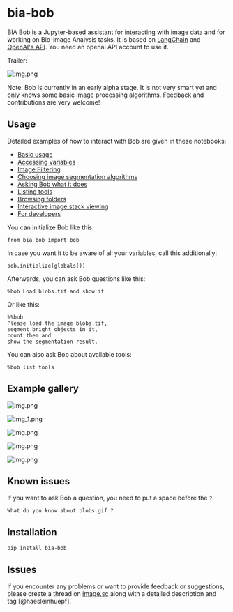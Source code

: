 # bia-bob

BIA Bob is a Jupyter-based assistant for interacting with image data and for working on Bio-image Analysis tasks.
It is based on [LangChain](https://python.langchain.com/docs/get_started/introduction.html) and [OpenAI's API](https://openai.com/blog/openai-api). You need an openai API account to use it.

Trailer:

![img.png](https://github.com/haesleinhuepf/bia-bob/raw/main/docs/images/bia_bob_trailer.gif)

Note: Bob is currently in an early alpha stage. It is not very smart yet and only knows some basic image processing algorithms. 
Feedback and contributions are very welcome!

## Usage

Detailed examples of how to interact with Bob are given in these notebooks:
* [Basic usage](https://github.com/haesleinhuepf/bia-bob/blob/main/demo/basic_demo.ipynb)
* [Accessing variables](https://github.com/haesleinhuepf/bia-bob/blob/main/demo/globals.ipynb)
* [Image Filtering](https://github.com/haesleinhuepf/bia-bob/blob/main/demo/image_filtering.ipynb)
* [Choosing image segmentation algorithms](https://github.com/haesleinhuepf/bia-bob/blob/main/demo/segmentation_algorithms.ipynb)
* [Asking Bob what it does](https://github.com/haesleinhuepf/bia-bob/blob/main/demo/asking_bob_what_it_does.ipynb)
* [Listing tools](https://github.com/haesleinhuepf/bia-bob/blob/main/demo/listing_tools.ipynb)
* [Browsing folders](https://github.com/haesleinhuepf/bia-bob/blob/main/demo/browsing_folders.ipynb)
* [Interactive image stack viewing](https://github.com/haesleinhuepf/bia-bob/blob/main/demo/interactive_stackview.ipynb)
* [For developers](https://github.com/haesleinhuepf/bia-bob/blob/main/demo/for_developers.ipynb)

You can initialize Bob like this:
```
from bia_bob import bob
```

In case you want it to be aware of all your variables, call this additionally:
```
bob.initialize(globals())
```

Afterwards, you can ask Bob questions like this:
```
%bob Load blobs.tif and show it
```

Or like this:
```
%%bob
Please load the image blobs.tif,
segment bright objects in it, 
count them and 
show the segmentation result.
```


You can also ask Bob about available tools:
```
%bob list tools
```

## Example gallery

![img.png](https://github.com/haesleinhuepf/bia-bob/raw/main/docs/images/load_and_show.png)

![img_1.png](https://github.com/haesleinhuepf/bia-bob/raw/main/docs/images/slice.png)

![img.png](https://github.com/haesleinhuepf/bia-bob/raw/main/docs/images/chain_workflows.png)

![img.png](https://github.com/haesleinhuepf/bia-bob/raw/main/docs/images/count_blobs.png)

![img.png](https://github.com/haesleinhuepf/bia-bob/raw/main/docs/images/edge_detection.png)

## Known issues

If you want to ask Bob a question, you need to put a space before the `?`.

```
What do you know about blobs.gif ?
```

## Installation

```
pip install bia-bob
```


## Issues

If you encounter any problems or want to provide feedback or suggestions, please create a thread on [image.sc](https://image.sc) along with a detailed description and tag [@haesleinhuepf].





